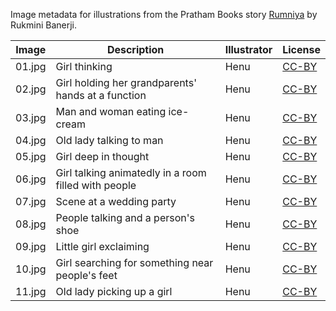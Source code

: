 Image metadata for illustrations from the Pratham Books story [Rumniya](https://storyweaver.org.in/stories/847-rumniya) by Rukmini Banerji.

Image | Description | Illustrator | License
----- | ----------- | ----------- | -------
01.jpg | Girl thinking | Henu | [CC-BY](https://creativecommons.org/licenses/by/4.0/)
02.jpg | Girl holding her grandparents' hands at a function | Henu | [CC-BY](https://creativecommons.org/licenses/by/4.0/)
03.jpg | Man and woman eating ice-cream | Henu | [CC-BY](https://creativecommons.org/licenses/by/4.0/)
04.jpg | Old lady talking to man | Henu | [CC-BY](https://creativecommons.org/licenses/by/4.0/)
05.jpg | Girl deep in thought | Henu | [CC-BY](https://creativecommons.org/licenses/by/4.0/)
06.jpg | Girl talking animatedly in a room filled with people | Henu | [CC-BY](https://creativecommons.org/licenses/by/4.0/)
07.jpg | Scene at a wedding party | Henu | [CC-BY](https://creativecommons.org/licenses/by/4.0/)
08.jpg | People talking and a person's shoe | Henu | [CC-BY](https://creativecommons.org/licenses/by/4.0/)
09.jpg | Little girl exclaiming | Henu | [CC-BY](https://creativecommons.org/licenses/by/4.0/)
10.jpg | Girl searching for something near people's feet | Henu | [CC-BY](https://creativecommons.org/licenses/by/4.0/)
11.jpg | Old lady picking up a girl | Henu | [CC-BY](https://creativecommons.org/licenses/by/4.0/)
